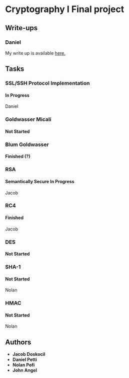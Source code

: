 # Cryptography I Final project

## Write-ups

### Daniel

My write up is available
[here.](https://github.com/pofin/Crypto-Final-Project/blob/master/docs/Crypto_White_Hat_Write_Up.pdf)

## Tasks

### SSL/SSH Protocol Implementation
#### In Progress
Daniel
### Goldwasser Micali
#### Not Started

### Blum Goldwasser
#### Finished (?)

### RSA
#### Semantically Secure In Progress
Jacob

### RC4
#### Finished
Jacob

### DES
#### Not Started

### SHA-1
#### Not Started
Nolan

### HMAC
#### Not Started
Nolan

## Authors

* **Jacob Doskocil**
* **Daniel Petti**
* **Nolan Pofi**
* **John Angel**
